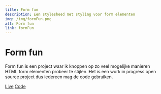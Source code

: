 ```yaml
---
title: Form fun
description: Een stylesheed met styling voor form elementen
img: /img/formFun.png
alt: Form fun
link: formFun
---
```


# Form fun

Form fun is een project waar ik knoppen op zo veel mogelijke manieren HTML form elementen probeer te stijlen.
Het is een work in progress open source project dus iedereen mag de code gebruiken.

<a href="https://vuurvos1.github.io/FormFun/" class="button button--live">Live</a>
<a href="https://github.com/Vuurvos1/FormFun" class="button button--code">Code</a>
